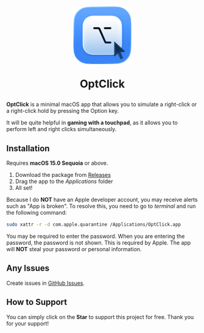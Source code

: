 <h1 align="center">
  <img src="/OptClick/Resources/OptClickIcon_Default.png" width="30%" alt=""/>  
  <p align="center">OptClick</p>
</h1>

**OptClick** is a minimal macOS app that allows you to simulate a right-click or a right-click hold by pressing the Option key.

It will be quite helpful in **gaming with a touchpad**, as it allows you to perform left and right clicks simultaneously.

## Installation

Requires **macOS 15.0 Sequoia** or above.

1. Download the package from [Releases](https://github.com/gitmichaelqiu/OptClick/releases/)
2. Drag the app to the *Applications* folder
3. All set!

Because I do **NOT** have an Apple developer account, you may receive alerts such as "App is broken". To resolve this, you need to go to *terminal* and run the following command:

```bash
sudo xattr -r -d com.apple.quarantine /Applications/OptClick.app
```

You may be required to enter the password. When you are entering the password, the password is not shown. This is required by Apple. The app will **NOT** steal your password or personal information.

## Any Issues

Create issues in [GitHub Issues](https://github.com/gitmichaelqiu/OptClick/issues).

## How to Support

You can simply click on the **Star** to support this project for free. Thank you for your support!

